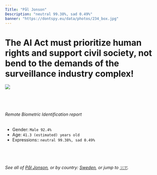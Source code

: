 ```yaml
---
Title: "Pål Jonson"
Description: "neutral 99.38%, sad 0.49%"
banner: "https://dontspy.eu/data/photos/234_box.jpg"
---
```


# The AI Act must prioritize human rights and support civil society, not bend to the demands of the surveillance industry complex!

<link rel="stylesheet" type="text/css" href="/css/blog.css" />

<div class="is-fake" hidden>

_This image is **clearly fake**_, yet we [continue to collect them because the AI Act negotiations](/blog/why-deepfake/) are heading in a direction that will only make people's lives more complicated. For a more in-depth explanation, read: [Double threat: why losing the battle against Face Biometrics would fuel the proliferation of deepfakes](/blog/the-dual-threat-how-losing-the-biometric-battle-fuels-deepfake-proliferation/).


</div>

<!-- <img src="https://dontspy.eu/data/photos/54_box.jpg" /> -->
<img src="https://dontspy.eu/data/photos/234_box.jpg" />

## <br>

###### Remote Biometric Identification report

* <span class="label">Gender:</span> `Male 92.4%`
* <span class="label">Age:</span> `41.3 (estimated) years old`
* <span class="label">Expressions::</span> `neutral 99.38%, sad 0.49%`

## <br>

###### See all of [Pål Jonson](/policymaker#P%C3%A5l%20Jonson), or by country: [Sweden](/country#Sweden), or jump to [🇮🇹](/x/21).

## <br>
